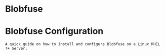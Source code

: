 # Blobfuse
# Blobfuse Configuration 
	A quick guide on how to install and configure Blobfuse on a Linux RHEL 7+ Server.
